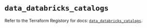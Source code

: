 # `data_databricks_catalogs`

Refer to the Terraform Registory for docs: [`data_databricks_catalogs`](https://www.terraform.io/docs/providers/databricks/d/catalogs).
